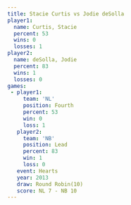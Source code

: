 ```yaml
---
title: Stacie Curtis vs Jodie deSolla
player1:              
  name: Curtis, Stacie
  percent: 53         
  wins: 0             
  losses: 1           
player2:              
  name: deSolla, Jodie
  percent: 83         
  wins: 1             
  losses: 0           
games:
 - player1:          
     team: 'NL'      
     position: Fourth
     percent: 53     
     win: 0          
     loss: 1         
   player2:        
     team: 'NB'    
     position: Lead
     percent: 83   
     win: 1        
     loss: 0       
   event: Hearts        
   year: 2013           
   draw: Round Robin(10)
   score: NL 7 - NB 10  
---
```

